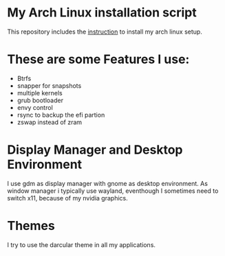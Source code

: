 # My Arch Linux installation script

This repository includes the [instruction](install.sh) to install my arch linux setup.

These are some Features I use:
==============================
 - Btrfs
 - snapper for snapshots
 - multiple kernels
 - grub bootloader
 - envy control
 - rsync to backup the efi partion
 - zswap instead of zram
 
Display Manager and Desktop Environment 
=======================================
I use gdm as display manager with gnome as desktop environment. As window manager i typically use wayland, eventhough I sometimes need to switch x11, because of my nvidia graphics.

Themes
======
I try to use the darcular theme in all my applications.
